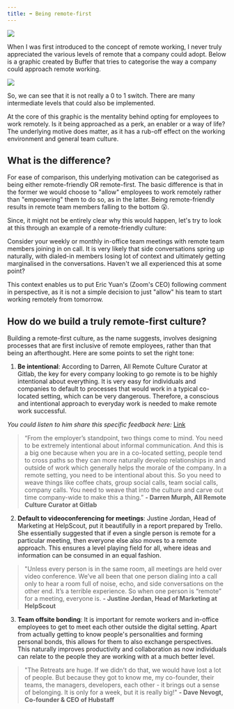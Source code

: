```yaml
---
title: ➡️ Being remote-first
---
```


![](/assets/being_remote_first.png)

When I was first introduced to the concept of remote working, I never truly appreciated the various levels of remote that a company could adopt. Below is a graphic created by Buffer that tries to categorise the way a company could approach remote working.

![](https://storage.googleapis.com/slite-api-files-production/files/aeeaf8b8-7ec6-419d-a608-c3686ba0a890/image.png)

So, we can see that it is not really a 0 to 1 switch. There are many intermediate levels that could also be implemented.

At the core of this graphic is the mentality behind opting for employees to work remotely. Is it being approached as a perk, an enabler or a way of life? The underlying motive does matter, as it has a rub-off effect on the working environment and general team culture.

## What is the difference?

For ease of comparison, this underlying motivation can be categorised as being either remote-friendly OR remote-first. The basic difference is that in the former we would choose to "allow" employees to work remotely rather than "empowering" them to do so, as in the latter. Being remote-friendly results in remote team members falling to the bottom 😮.

Since, it might not be entirely clear why this would happen, let's try to look at this through an example of a remote-friendly culture:

Consider your weekly or monthly in-office team meetings with remote team members joining in on call. It is very likely that side conversations spring up naturally, with dialed-in members losing lot of context and ultimately getting marginalised in the conversations. Haven't we all experienced this at some point?

This context enables us to put Eric Yuan's (Zoom's CEO) following comment in perspective, as it is not a simple decision to just "allow" his team to start working remotely from tomorrow.

<ClientOnly>
  <Tweet id="1192509196740087809" :options="{ conversation: 'none' }" />
</ClientOnly>

## How do we build a truly remote-first culture?

Building a remote-first culture, as the name suggests, involves designing processes that are first inclusive of remote employees, rather than that being an afterthought. Here are some points to set the right tone:

1) **Be intentional**: According to Darren, All Remote Culture Curator at Gitlab, the key for every company looking to go remote is to be highly intentional about everything. It is very easy for individuals and companies to default to processes that would work in a typical co-located setting, which can be very dangerous. Therefore, a conscious and intentional approach to everyday work is needed to make remote work successful.

*You could listen to him share this specific feedback here:* [Link](https://soundcloud.com/hrishikesh-pardeshi-491909503/the-remote-working-show-darren-murph-all-remote-culture-curator-at-gitlab#t=20:22)

> “From the employer’s standpoint, two things come to mind. You need to be extremely intentional about informal communication. And this is a big one because when you are in a co-located setting, people tend to cross paths so they can more naturally develop relationships in and outside of work which generally helps the morale of the company. In a remote setting, you need to be intentional about this. So you need to weave things like coffee chats, group social calls, team social calls, company calls. You need to weave that into the culture and carve out time company-wide to make this a thing.”
> **- Darren Murph, All Remote Culture Curator at Gitlab**

2) **Default to videoconferencing for meetings**: Justine Jordan, Head of Marketing at HelpScout, put it beautifully in a report prepared by Trello. She essentially suggested that if even a single person is remote for a particular meeting, then everyone else also moves to a remote approach. This ensures a level playing field for all, where ideas and information can be consumed in an equal fashion.

> "Unless every person is in the same room, all meetings are held over video conference. We’ve all been that one person dialing into a call only to hear a room full of noise, echo, and side conversations on the other end. It’s a terrible experience. So when one person is “remote” for a meeting, everyone is.
> **- Justine Jordan, Head of Marketing at HelpScout**

3) **Team offsite bonding**: It is important for remote workers and in-office employees to get to meet each other outside the digital setting. Apart from actually getting to know people's personalities and forming personal bonds, this allows for them to also exchange perspectives. This naturally improves productivity and collaboration as now individuals can relate to the people they are working with at a much better level.

> "The Retreats are huge. If we didn't do that, we would have lost a lot of people. But because they got to know me, my co-founder, their teams, the managers, developers, each other - it brings out a sense of belonging. It is only for a week, but it is really big!"
> **- Dave Nevogt, Co-founder & CEO of Hubstaff**
